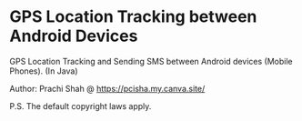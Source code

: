 # GPS Location Tracking between Android Devices
GPS Location Tracking and Sending SMS between Android devices (Mobile Phones). (In Java)

Author: Prachi Shah @ https://pcisha.my.canva.site/

P.S. The default copyright laws apply.
